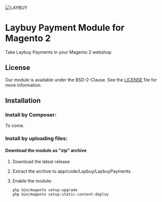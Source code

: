 

![LAYBUY](https://laybuy.com)

Laybuy Payment Module for Magento 2
============================

Take Laybuy Payments in your Magento 2 webshop 

License
-------

Our module is available under the BSD-2-Clause. See the [LICENSE](https://github.com/ICEPAY/Magento-2/blob/master/LICENSE.md) file for more information.

Installation
------------

### Install by Composer:

To come.
    
### Install by uploading files:

#### Download the module as "zip" archive

1. Download the latest release

2. Extract the archive to app/code/Laybuy/LaybuyPayments	

3. Enable the module:

    ```bash
    php bin/magento setup:upgrade
    php bin/magento setup:static-content:deploy
    ```
